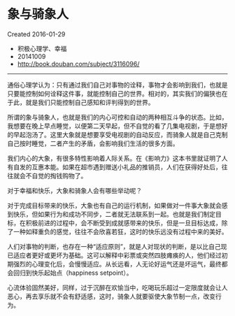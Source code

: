 # 象与骑象人
Created 2016-01-29

* 积极心理学、幸福
* 20141009
* http://book.douban.com/subject/3116096/

---


通俗心理学认为：只有通过我们自己对事物的诠释，事物才会影响到我们，也就是只要能控制如何诠释这件事，就能控制自己的世界。相对的，其实我们的偏狭也在于此，就是我们只能控制自己感知和评判得到的世界。

所谓的象与骑象人，也就是我们的内心可控和自动的两种相互斗争的状态。比如，我想要在晚上早点睡觉，以便第二天早起，但不自觉的看了几集电视剧，于是想好的早起泡汤了。这里大象就是想要享受电视剧的自动反应，而骑象人就是自己克制自己按时睡觉，二者产生的矛盾，会影响我们生活的很多方面。

我们内心的大象，有很多特性影响着人际关系。在《影响力》这本书里就证明了人有自发的互惠本能。如果在超市遇到赠送小礼品的推销员，人们在获得好处后，往往就会不自觉的掏钱购物了。

对于幸福和快乐，大象和骑象人会有哪些举动呢？

对于完成目标带来的快乐，大象也有自己的运行机制，如果做对一件事大象就会感到快乐，但如果行为和成功不同步，二者就无法联系到一起。也就是我们制定目标，在积极前进的过程中，会不断受到成就感带来的快乐，但是一旦目标达成，除了一种如释重负的感觉，往往不会欣喜若狂，这时的快乐远没有过程中来的美好。

人们对事物的判断，也存在一种“适应原则”，就是人对现状的判断，是以比自己现已适应者更好或更坏为基础。这可以解释中彩票或突然四肢瘫痪的人，他们经过初期强烈的心理变化后，会慢慢适应。从长远看，人无论好运气还是坏运气，最终都会回归到快乐起始点（happiness setpoint）。

心流体验固然美好，同样，过于沉醉在欢愉当中，吃喝玩乐超过一定限度就会让人恶心，再去享乐就不会有舒适感，这时，骑象人就要驱使大象节制一点，改变行为。